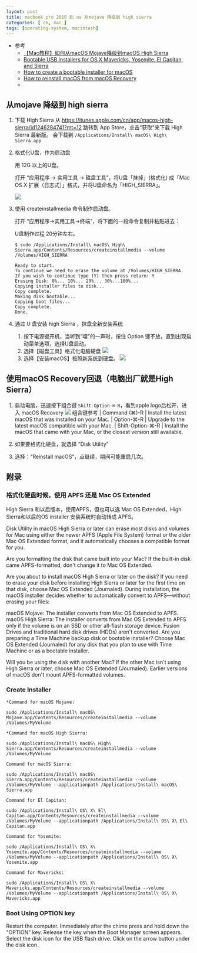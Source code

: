 ```yaml
---
layout: post
title: macbook pro 2018 到 os 从mojave 降级到 high sierra
categories: [ cm, mac ]
tags: [operating-system, macintosh]
---
```


* 参考
  * [【Mac教程】如何从macOS Mojave降级到macOS High Sierra](https://www.jianshu.com/p/c390f46f0530)
  * [Bootable USB Installers for OS X Mavericks, Yosemite, El Capitan, and Sierra](https://discussions.apple.com/thread/8626707)
   * [How to create a bootable installer for macOS](https://support.apple.com/en-us/HT201372)
   * [How to reinstall macOS from macOS Recovery](https://support.apple.com/en-us/HT204904)
   * []()


## 从mojave 降级到 high sierra

1. 下载 High Sierra
    从 <https://itunes.apple.com/cn/app/macos-high-sierra/id1246284741?mt=12> 跳转到 App Store，点击“获取”来下载 High Sierra 最新版。
    会下载到 `/Applications/Install\ macOS\ High\ Sierra.app`

2. 格式化U盘，作为启动盘

    用 12G 以上的U盘。

    打开 “应用程序 → 实用工具 → 磁盘工具”，将U盘「抹掉」(格式化) 成「Mac OS X 扩展（日志式）」格式，并将U盘命名为「HIGH_SIERRA」。

    ![](format-u-disk.png)

3. 使用 createinstallmedia 命令制作启动盘。

    打开 “应用程序→实用工具→终端”，将下面的一段命令复制并粘贴进去：

    U盘制作过程 20分钟左右。

    ~~~
    $ sudo /Applications/Install\ macOS\ High\ Sierra.app/Contents/Resources/createinstallmedia --volume /Volumes/HIGH_SIERRA

    Ready to start.
    To continue we need to erase the volume at /Volumes/HIGH_SIERRA.
    If you wish to continue type (Y) then press return: Y
    Erasing Disk: 0%... 10%... 20%... 30%...100%...
    Copying installer files to disk...
    Copy complete.
    Making disk bootable...
    Copying boot files...
    Copy complete.
    Done.
    ~~~

4. 通过 U 盘安装 high Sierra ，抹盘全新安装系统

    1. 按下电源键开机，当听到“噹”的一声时，按住 Option 键不放，直到出现启动菜单选项，选择U盘启动。
    2. 选择【磁盘工具】格式化电脑硬盘
        ![](format-harddisk.jpeg)
    3. 选择【安装macOS】按照新系统到硬盘。
        ![](install-to-harddisk.jpeg)



## 使用macOS Recovery回退（电脑出厂就是High Sierra）

1. 启动电脑，迅速按下组合键 `Shift-Option-⌘-R`，看到apple logo后松开，进入 macOS Recovery
    ![](macos-high-sierra-recovery-mode-reinstall.jpg)
    组合键参考
    | Command (⌘)-R    |     Install the latest macOS that was installed on your Mac.
    | Option-⌘-R           |     Upgrade to the latest macOS compatible with your Mac.
    | Shift-Option-⌘-R  |     Install the macOS that came with your Mac, or the closest version still available.

2. 如果要格式化硬盘，就选择 “Disk Utility”

3. 选择：“Reinstall macOS”，点继续，期间可能重启几次。



## 附录

### 格式化硬盘时候，使用 APFS 还是 Mac OS Extended

High Sierra 和以后版本，使用APFS，但也可以选 Mac OS Extended，High Sierra和以后的OS installer 安装系统时自动转成 APFS。

Disk Utility in macOS High Sierra or later can erase most disks and volumes for Mac using either the newer APFS (Apple File System) format or the older Mac OS Extended format, and it automatically chooses a compatible format for you.

Are you formatting the disk that came built into your Mac?
If the built-in disk came APFS-formatted, don't change it to Mac OS Extended.

Are you about to install macOS High Sierra or later on the disk?
If you need to erase your disk before installing High Sierra or later for the first time on that disk, choose Mac OS Extended (Journaled). During installation, the macOS installer decides whether to automatically convert to APFS—without erasing your files:

macOS Mojave: The installer converts from Mac OS Extended to APFS.
macOS High Sierra: The installer converts from Mac OS Extended to APFS only if the volume is on an SSD or other all-flash storage device. Fusion Drives and traditional hard disk drives (HDDs) aren't converted. 
Are you preparing a Time Machine backup disk or bootable installer?
Choose Mac OS Extended (Journaled) for any disk that you plan to use with Time Machine or as a bootable installer.

Will you be using the disk with another Mac?
If the other Mac isn't using High Sierra or later, choose Mac OS Extended (Journaled). Earlier versions of macOS don't mount APFS-formatted volumes.



### Create Installer

~~~
*Command for macOS Mojave:

sudo /Applications/Install\ macOS\ Mojave.app/Contents/Resources/createinstallmedia --volume /Volumes/MyVolume

*Command for macOS High Sierra:

sudo /Applications/Install\ macOS\ High\ Sierra.app/Contents/Resources/createinstallmedia --volume /Volumes/MyVolume

Command for macOS Sierra:

sudo /Applications/Install\ macOS\ Sierra.app/Contents/Resources/createinstallmedia --volume /Volumes/MyVolume --applicationpath /Applications/Install\ macOS\ Sierra.app

Command for El Capitan:

sudo /Applications/Install\ OS\ X\ El\ Capitan.app/Contents/Resources/createinstallmedia --volume /Volumes/MyVolume --applicationpath /Applications/Install\ OS\ X\ El\ Capitan.app

Command for Yosemite:

sudo /Applications/Install\ OS\ X\ Yosemite.app/Contents/Resources/createinstallmedia --volume /Volumes/MyVolume --applicationpath /Applications/Install\ OS\ X\ Yosemite.app

Command for Mavericks:

sudo /Applications/Install\ OS\ X\ Mavericks.app/Contents/Resources/createinstallmedia --volume /Volumes/MyVolume --applicationpath /Applications/Install\ OS\ X\ Mavericks.app
~~~



### Boot Using OPTION key


Restart the computer.
Immediately after the chime press and hold down the  "OPTION" key.
Release the key when the Boot Manager screen appears.
Select the disk icon for the USB flash drive.
Click on the arrow button under the disk icon.


